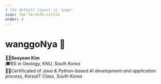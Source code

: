 ```yaml
---
# the default layout is 'page'
icon: fas fa-info-circle
order: 4
---
```

# **wanggoNya 🍊**

**🧑‍💻Sooyeon Kim**  
🎓BS in Geology, _KNU, South Korea_  
🧑‍💻Certificated of <i>Java & Python-based AI development and application process</i>, <i>KoreaIT Class, South Korea</i>